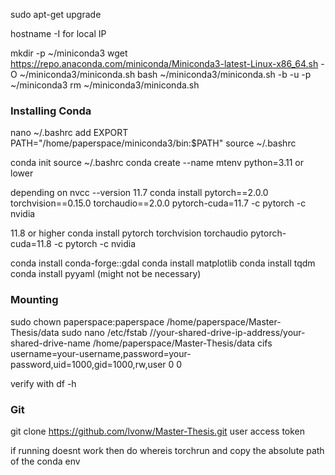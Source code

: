 sudo apt-get upgrade

hostname -I for local IP

mkdir -p ~/miniconda3
wget https://repo.anaconda.com/miniconda/Miniconda3-latest-Linux-x86_64.sh -O ~/miniconda3/miniconda.sh
bash ~/miniconda3/miniconda.sh -b -u -p ~/miniconda3
rm ~/miniconda3/miniconda.sh

### Installing Conda 
nano ~/.bashrc
add EXPORT PATH="/home/paperspace/miniconda3/bin:$PATH"
source ~/.bashrc

conda init
source ~/.bashrc
conda create --name mtenv python=3.11 or lower

depending on nvcc --version
11.7
conda install pytorch==2.0.0 torchvision==0.15.0 torchaudio==2.0.0 pytorch-cuda=11.7 -c pytorch -c nvidia

11.8 or higher 
conda install pytorch torchvision torchaudio pytorch-cuda=11.8 -c pytorch -c nvidia

conda install conda-forge::gdal
conda install matplotlib
conda install tqdm
conda install pyyaml (might not be necessary)

### Mounting
sudo chown paperspace:paperspace /home/paperspace/Master-Thesis/data
sudo nano /etc/fstab
//your-shared-drive-ip-address/your-shared-drive-name /home/paperspace/Master-Thesis/data   cifs  username=your-username,password=your-password,uid=1000,gid=1000,rw,user  0  0

verify with 
df -h

### Git
git clone https://github.com/lvonw/Master-Thesis.git
user 
access token

if running doesnt work then do whereis torchrun and copy the absolute path of 
the conda env